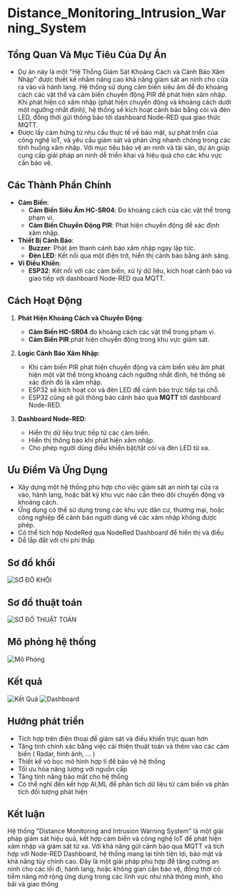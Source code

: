 # Distance_Monitoring_Intrusion_Warning_System

## Tổng Quan Và Mục Tiêu Của Dự Án
- Dự án này là một "Hệ Thống Giám Sát Khoảng Cách và Cảnh Báo Xâm Nhập" được thiết kế nhằm nâng cao khả năng giám sát an ninh cho cửa ra vào và hành lang. Hệ thống sử dụng cảm biến siêu âm để đo khoảng cách các vật thể và cảm biến chuyển động PIR để phát hiện xâm nhập. Khi phát hiện có xâm nhập (phát hiện chuyển động và khoảng cách dưới một ngưỡng nhất định), hệ thống sẽ kích hoạt cảnh báo bằng còi và đèn LED, đồng thời gửi thông báo tới dashboard Node-RED qua giao thức MQTT.
- Được lấy cảm hứng từ nhu cầu thực tế về bảo mật, sự phát triển của công nghệ IoT, và yêu cầu giám sát và phản ứng nhanh chóng trong các tình huống xâm nhập. Với mục tiêu bảo vệ an ninh và tài sản, dự án giúp cung cấp giải pháp an ninh dễ triển khai và hiệu quả cho các khu vực cần bảo vệ.

## Các Thành Phần Chính
- **Cảm Biến**:
  - **Cảm Biến Siêu Âm HC-SR04**: Đo khoảng cách của các vật thể trong phạm vi.
  - **Cảm Biến Chuyển Động PIR**: Phát hiện chuyển động để xác định xâm nhập.
- **Thiết Bị Cảnh Báo**:
  - **Buzzer**: Phát âm thanh cảnh báo xâm nhập ngay lập tức.
  - **Đèn LED**: Kết nối qua một điện trở, hiển thị cảnh báo bằng ánh sáng.
- **Vi Điều Khiển**:
  - **ESP32**: Kết nối với các cảm biến, xử lý dữ liệu, kích hoạt cảnh báo và giao tiếp với dashboard Node-RED qua MQTT.

## Cách Hoạt Động
1. **Phát Hiện Khoảng Cách và Chuyển Động**:
   - **Cảm Biến HC-SR04** đo khoảng cách các vật thể trong phạm vi.
   - **Cảm Biến PIR** phát hiện chuyển động trong khu vực giám sát.

2. **Logic Cảnh Báo Xâm Nhập**:
   - Khi cảm biến PIR phát hiện chuyển động và cảm biến siêu âm phát hiện một vật thể trong khoảng cách ngưỡng nhất định, hệ thống sẽ xác định đó là xâm nhập.
   - ESP32 sẽ kích hoạt còi và đèn LED để cảnh báo trực tiếp tại chỗ.
   - ESP32 cũng sẽ gửi thông báo cảnh báo qua **MQTT** tới dashboard Node-RED.

3. **Dashboard Node-RED**:
   - Hiển thị dữ liệu trực tiếp từ các cảm biến.
   - Hiển thị thông báo khi phát hiện xâm nhập.
   - Cho phép người dùng điều khiển bật/tắt còi và đèn LED từ xa.

## Ưu Điểm Và Ứng Dụng
   - Xây dựng một hệ thống phù hợp cho việc giám sát an ninh tại cửa ra vào, hành lang, hoặc bất kỳ khu vực nào cần theo dõi chuyển động và khoảng cách.
   - Ứng dụng có thể sử dụng trong các khu vực dân cư, thương mại, hoặc công nghiệp để cảnh báo người dùng về các xâm nhập không được phép.
   - Có thể tích hợp NodeRed qua NodeRed Dashboard để hiển thị và điều
   - Dễ lắp đắt với chi phí thấp

## Sơ đồ khối 
![SƠ ĐỒ KHỐI](images/My_BlockDiagram.png)

## Sơ đồ thuật toán
![SƠ ĐỒ THUẬT TOÁN](images/My_Flowchart.png)

## Mô phỏng hệ thống 
![Mô Phỏng](images/My_System_2.jpg)

## Kết quả  
![Kết Quả](images/My_System_1.jpg)
![Dashboard](images/My_NodeRed_Dashboard.png)

## Hướng phát triển
  - Tích hợp trên điện thoại để giám sát và điều khiển trực quan hơn
  - Tăng tính chính xác bằng việc cải thiện thuật toán và thêm vào các cảm biến ( Radar, hình ảnh, ... )
  - Thiết kế vỏ bọc mô hình hợp lí để bảo vệ hệ thống
  - Tối ưu hóa năng lượng với nguồn cấp
  - Tăng tính năng bảo mật cho hệ thống
  - Có thể nghĩ đến kết hợp AI,ML để phân tích dữ liệu từ cảm biến và phân tích đối tượng phát hiện

## Kết luận 
Hệ thống "Distance Monitoring and Intrusion Warning System" là một giải pháp giám sát hiệu quả, kết hợp cảm biến và công nghệ IoT để phát hiện xâm nhập và giám sát từ xa. Với khả năng gửi cảnh báo qua MQTT và tích hợp với Node-RED Dashboard, hệ thống mang lại tính tiện lợi, bảo mật và khả năng tùy chỉnh cao. Đây là một giải pháp phù hợp để tăng cường an ninh cho các lối đi, hành lang, hoặc không gian cần bảo vệ, đồng thời có tiềm năng mở rộng ứng dụng trong các lĩnh vực như nhà thông minh, kho bãi và giao thông




